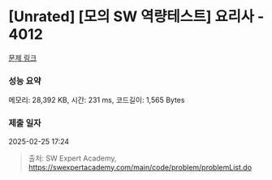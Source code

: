 # [Unrated] [모의 SW 역량테스트] 요리사 - 4012 

[문제 링크](https://swexpertacademy.com/main/code/problem/problemDetail.do?contestProbId=AWIeUtVakTMDFAVH) 

### 성능 요약

메모리: 28,392 KB, 시간: 231 ms, 코드길이: 1,565 Bytes

### 제출 일자

2025-02-25 17:24



> 출처: SW Expert Academy, https://swexpertacademy.com/main/code/problem/problemList.do